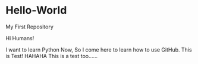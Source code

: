 # Hello-World
My First Repository

Hi Humans!

I want to learn Python Now, So I come here to learn how to use GitHub.
This is Test!
HAHAHA
This is a test too......
